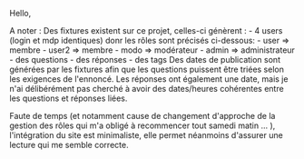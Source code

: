 Hello,

A noter :
Des fixtures existent sur ce projet, celles-ci génèrent :
    - 4 users (login et mdp identiques) donr les rôles sont précisés ci-dessous:
        - user => membre
        - user2 => membre
        - modo => modérateur
        - admin => administrateur
    - des questions
    - des réponses
    - des tags
Des dates de publication sont générées par les fixtures afin que les questions puissent être triées selon les exigences de l'ennoncé. Les réponses ont également une date, mais je n'ai délibérément pas cherché à avoir des dates/heures cohérentes entre les questions et réponses liées.

Faute de temps (et notamment cause de changement d'approche de la gestion des rôles qui m'a obligé à recommencer tout samedi matin ... ), l'intégration du site est minimaliste, elle permet néanmoins d'assurer une lecture qui me semble correcte. 